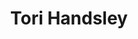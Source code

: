 ---
title: "Tori Handsley"
summary: "British harpist"
slug: "tori-handsley"
image: "tori-handsley.jpg"
apple_music_artist_url: "https://music.apple.com/gb/artist/tori-handsley/1503046976"
wikipedia_url: "none"
---